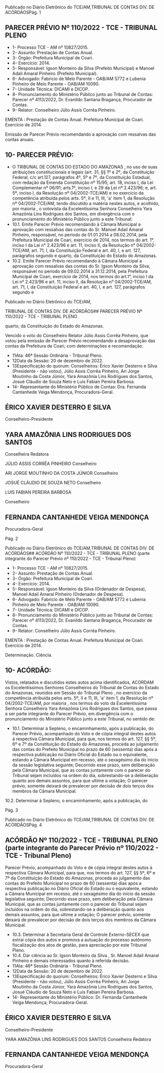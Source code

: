 Publicado  no  Diário  Eletrônico do TCE/AM,TRIBUNAL DE CONTAS DIV. DE ACÓRDÃOSPág. 1

## PARECER PRÉVIO Nº 110/2022 - TCE - TRIBUNAL PLENO

- 1- Processo TCE - AM nº 10827/2015.
- 2- Assunto: Prestação de Contas Anual.
- 3- Órgão: Prefeitura Municipal de Coari.
- 4- Exercício: 2014.
- 5- Responsável: Igson Monteiro da Silva (Prefeito Municipal)  e Manoel Adail Amaral Pinheiro (Prefeito Municipal).
- 6- Advogado: Fabricio  de  Melo  Parente  -  OAB/AM  5772  e  Lubenia  Pinheiro  de  Melo Parente - OAB/AM 10090.
- 7- Unidade Técnica: DICAMI e DICOP.
- 8- Pronunciamento  do  Ministério  Público  junto  ao  Tribunal  de  Contas: Parecer  nº 4113/2022, Dr. Evanildo Santana Bragança, Procurador de Contas.
- 9- Relator: Conselheiro Júlio Assis Corrêa Pinheiro.

EMENTA :  Prestação  de  Contas  Anual.    Prefeitura Municipal de Coari.  Exercício de 2014.

Emissão de Parecer Prévio recomendando a aprovação com ressalvas das contas anuais.

## 10-  PARECER PRÉVIO:

- O  TRIBUNAL  DE  CONTAS  DO  ESTADO  DO  AMAZONAS ,  no  uso  de  suas atribuições  constitucionais  e  legais  (art.  31,  §§  1º  e  2º,  da  Constituição  Federal,  c/c art.127,  parágrafos  4º,  5º  e  7º,  da  Constituição  Estadual,  com  redação  da  Emenda Constituição nº 15/95, art. 18, inciso I, da Lei Complementar nº 06/91; arts.1º, inciso I, e 29  da  Lei  nº  2.423/96;  e,  art.  5º,  inciso  I,  da  Resolução  nº  04/2002-TCE/AM)  e  no exercício da competência atribuída pelos arts. 5º, II e 11, III, 'a' item 1, da Resolução nº 04/2002-TCE/AM, tendo discutido a matéria nestes autos, e acolhido, por maioria , o votovista da Excelentíssima Senhora Conselheira Yara Amazônia Lins Rodrigues dos Santos, em divergência com o pronunciamento do Ministério Público junto a este Tribunal:
- 10.1. Emite Parecer Prévio recomendando à Câmara Municipal a aprovação com  ressalvas  das  contas  do Sr.  Manoel  Adail  Amaral  Pinheiro, responsável,  no  período  de 01.01.2014  a  08.02.2014,  pela  Prefeitura Municipal de Coari, exercício de 2014, nos termos do art. 1°, inciso I da Lei n° 2.423/96 e art. 11, inciso II, da Resolução n° 04/2002-TCE/AM, art.  71,  I,  da  Constituição  Federal  e  art.  40,  I,  e  art.  127,  parágrafos segundo e quarto, da Constituição do Estado do Amazonas.
- 10.2. Emite Parecer Prévio recomendando à Câmara Municipal a aprovação com ressalvas das contas do Sr. Igson Monteiro da Silva, responsável no  período  de  09.02.2014  a  31.12.2014,  pela  Prefeitura  Municipal  de Coari,  exercício  de  2014, nos  termos  do  art.1°,  inciso  I  da  Lei  n° 2.423/96 e art. 11, inciso II, da Resolução n° 04/2002-TCE/AM, art. 71, I, da Constituição Federal e art. 40, I, e art. 127, parágrafos segundo e

Publicado  no  Diário  Eletrônico do TCE/AM,

TRIBUNAL DE CONTAS DIV. DE ACÓRDÃOS## PARECER PRÉVIO Nº 110/2022 - TCE - TRIBUNAL PLENO

quarto, da Constituição do Estado do Amazonas.

Vencido o voto do Conselheiro Relator Júlio Assis Corrêa Pinheiro, que votou pela emissão de Parecer Prévio recomendando a desaprovação das contas da Prefeitura de Coari, com determinações e recomendação.

- 11Ata: 46ª Sessão Ordinária - Tribunal Pleno.
- 12Data da Sessão: 20 de dezembro de 2022.
- 13Especificação do quorum: Conselheiros: Érico Xavier Desterro e Silva (Presidente -  não  votou),  Júlio  Assis  Corrêa  Pinheiro,  Ari  Jorge  Moutinho  da  Costa  Júnior,  Yara Amazônia  Lins  Rodrigues  dos  Santos,  Josué  Cláudio  de  Souza  Neto  e  Luis  Fabian Pereira Barbosa.
- 14-  Representante do Ministério Público de Contas: Dra. Fernanda Cantanhede Veiga Mendonça, Procuradora-Geral.

## ÉRICO XAVIER DESTERRO E SILVA

Conselheiro-Presidente

## YARA AMAZÔNIA LINS RODRIGUES DOS SANTOS

Conselheira Redatora

JÚLIO ASSIS CORRÊA PINHEIRO Conselheiro

ARI JORGE MOUTINHO DA COSTA JÚNIOR Conselheiro

JOSUÉ CLÁUDIO DE SOUZA NETO Conselheiro

LUIS FABIAN PEREIRA BARBOSA

Conselheiro

## FERNANDA CANTANHEDE VEIGA MENDONÇA

Procuradora-Geral

Pág. 2

Publicado  no  Diário  Eletrônico do TCE/AM,TRIBUNAL DE CONTAS DIV. DE ACÓRDÃOS## ACÓRDÃO Nº 110/2022 - TCE - TRIBUNAL PLENO (parte integrante do Parecer Prévio nº 110/2022 - TCE - Tribunal Pleno)

- 1- Processo TCE - AM nº 10827/2015.
- 2- Assunto: Prestação de Contas Anual.
- 3- Órgão: Prefeitura Municipal de Coari.
- 4- Exercício: 2014.
- 5- Responsável: Igson Monteiro da Silva (Ordenador de Despesa), Manoel Adail Amaral Pinheiro (Ordenador de Despesa).
- 6- Advogado: Fabricio  de  Melo  Parente  -  OAB/AM  5772  e  Lubenia  Pinheiro  de  Melo Parente - OAB/AM 10090.
- 7- Unidade Técnica: DICAMI e DICOP.
- 8- Pronunciamento  do  Ministério  Público  junto  ao  Tribunal  de  Contas: Parecer  nº 4113/2022, Dr. Evanildo Santana Bragança, Procurador de Contas.
- 9- Relator: Conselheiro Júlio Assis Corrêa Pinheiro.

EMENTA :  Prestação  de  Contas  Anual.    Prefeitura Municipal de Coari. Exercício de 2014.

Determinação. Ciência.

## 10-  ACÓRDÃO:

Vistos, relatados e discutidos estes autos acima identificados, ACORDAM os Excelentíssimos Senhores Conselheiros do Tribunal de Contas do Estado do Amazonas, reunidos em Sessão do Tribunal Pleno , no exercício da competência atribuída pelos arts. 5º, II e 11, III, 'a' item 1, da Resolução nº 04/2002-TCE/AM, por maioria , nos termos do voto da Excelentíssima Senhora Conselheira Yara Amazônia Lins Rodrigues dos Santos, que passa a ser parte integrante do Parecer Prévio, em  divergência com  o pronunciamento do Ministério Público junto a este Tribunal, no sentido de:

- 10.1. Determinar à  Sepleno,  o  encaminhamento,  após  a  publicação,  do Parecer  Prévio,  acompanhado  do  Voto  e  de  cópia  integral  destes autos  à  respectiva  Câmara  Municipal,  para  que,  nos  termos  do  art. 127, §§ 5º, 6º e 7º da Constituição do Estado do Amazonas, proceda ao  julgamento  das  contas  do  Prefeito  Municipal  no  prazo  de 60 (sessenta)  dias após  a  respectiva  publicação  no  Diário  Oficial  do Estado  ou  o  equivalente,  estando  a  Câmara  Municipal  em  recesso, até o sexagésimo  dia  do  início da  sessão  legislativa seguinte; Decorrido esse prazo, sem deliberação pela Câmara Municipal, que as contas juntamente com o parecer do Tribunal sejam incluídos na ordem  do  dia,  sobrestando-se  a  deliberação  quanto  aos  demais assuntos,  para  que  ultime  a  votação;  O  parecer  prévio,  somente deixará  de  prevalecer  por  decisão  de  dois  terços  dos  membros  da Câmara Municipal.

10.2. Determinar à  Sepleno,  o  encaminhamento,  após  a  publicação,  do

Pág. 3

Publicado  no  Diário  Eletrônico do TCE/AM,TRIBUNAL DE CONTAS DIV. DE ACÓRDÃOSPág. 4

## ACÓRDÃO Nº 110/2022 - TCE - TRIBUNAL PLENO (parte integrante do Parecer Prévio nº 110/2022 - TCE - Tribunal Pleno)

Parecer  Prévio,  acompanhado  do  Voto  e  de  cópia  integral  destes autos  à  respectiva  Câmara  Municipal,  para  que,  nos  termos  do  art. 127, §§ 5º, 6º e 7º da Constituição do Estado do Amazonas, proceda ao  julgamento  das  contas  do  Prefeito  Municipal  no  prazo  de 60 (sessenta)  dias após  a  respectiva  publicação  no  Diário  Oficial  do Estado  ou  o  equivalente,  estando  a  Câmara  Municipal  em  recesso, até o sexagésimo  dia  do  início da  sessão  legislativa seguinte; Decorrido esse prazo, sem deliberação pela Câmara Municipal, que as contas juntamente com o parecer do Tribunal sejam incluídos na ordem  do  dia,  sobrestando-se  a  deliberação  quanto  aos  demais assuntos,  para  que  ultime  a  votação;  O  parecer  prévio,  somente deixará  de  prevalecer  por  decisão  de  dois  terços  dos  membros  da Câmara Municipal.

- 10.3. Determinar à Secretaria Geral de Controle Externo-SECEX que extrai cópia  dos  autos  e  promova  a  autuação  do  processo  autônomo fiscalização  dos  atos  de  gestão,  para  apreciação  por  este  Tribunal Pleno.
- 10.4. Dar  ciência ao Sr.  Igson  Monteiro  da  Silva , Sr.  Manoel  Adail Amaral Pinheiro e demais interessados quanto à referida decisão.
- 11Ata: 46ª Sessão Ordinária - Tribunal Pleno.
- 12Data da Sessão: 20 de dezembro de 2022.
- 13Especificação do quorum: Conselheiros: Érico Xavier Desterro e Silva (Presidente -  não  votou),  Júlio  Assis  Corrêa  Pinheiro,  Ari  Jorge  Moutinho  da  Costa  Júnior,  Yara Amazônia  Lins  Rodrigues  dos  Santos,  Josué  Cláudio  de  Souza  Neto  e  Luis  Fabian Pereira Barbosa.
- 14-  Representante do Ministério Público: Dr. Fernanda Cantanhede Veiga Mendonça, Procuradora-Geral.

## ÉRICO XAVIER DESTERRO E SILVA

Conselheiro-Presidente

YARA AMAZÔNIA LINS RODRIGUES DOS SANTOS Conselheira Redatora

## FERNANDA CANTANHEDE VEIGA MENDONÇA

Procuradora-Geral